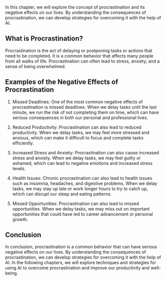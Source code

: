 
In this chapter, we will explore the concept of procrastination and its negative effects on our lives. By understanding the consequences of procrastination, we can develop strategies for overcoming it with the help of AI.

What is Procrastination?
------------------------

Procrastination is the act of delaying or postponing tasks or actions that need to be completed. It is a common behavior that affects many people from all walks of life. Procrastination can often lead to stress, anxiety, and a sense of being overwhelmed.

Examples of the Negative Effects of Procrastination
---------------------------------------------------

1. Missed Deadlines: One of the most common negative effects of procrastination is missed deadlines. When we delay tasks until the last minute, we run the risk of not completing them on time, which can have serious consequences in both our personal and professional lives.

2. Reduced Productivity: Procrastination can also lead to reduced productivity. When we delay tasks, we may feel more stressed and anxious, which can make it difficult to focus and complete tasks efficiently.

3. Increased Stress and Anxiety: Procrastination can also cause increased stress and anxiety. When we delay tasks, we may feel guilty or ashamed, which can lead to negative emotions and increased stress levels.

4. Health Issues: Chronic procrastination can also lead to health issues such as insomnia, headaches, and digestive problems. When we delay tasks, we may stay up late or work longer hours to try to catch up, which can disrupt our sleep and eating patterns.

5. Missed Opportunities: Procrastination can also lead to missed opportunities. When we delay tasks, we may miss out on important opportunities that could have led to career advancement or personal growth.

Conclusion
----------

In conclusion, procrastination is a common behavior that can have serious negative effects on our lives. By understanding the consequences of procrastination, we can develop strategies for overcoming it with the help of AI. In the following chapters, we will explore techniques and strategies for using AI to overcome procrastination and improve our productivity and well-being.
